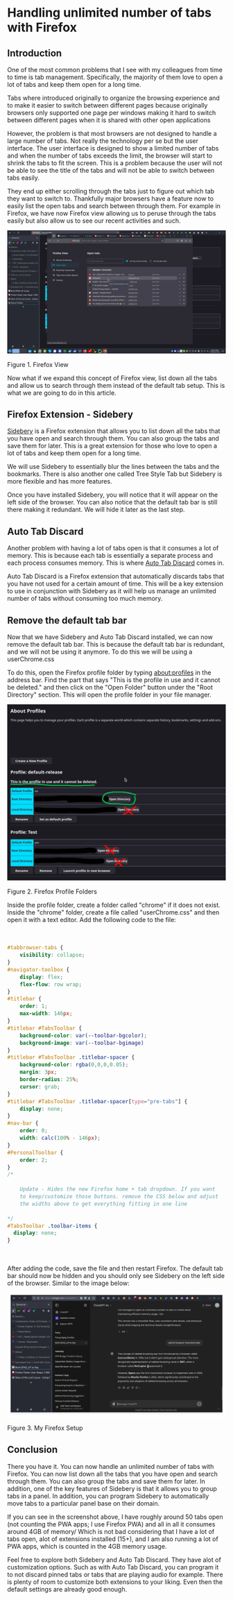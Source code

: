 # Handling unlimited number of tabs with Firefox

## Introduction


 One of the most common problems that I see with my colleagues from time to time is tab management.
 Specifically, the majority of them love to open a lot of tabs and keep them open for a long time.
 


 Tabs where introduced originally to organize the browsing experience and to make it easier to switch
 between different pages because originally browsers only supported one page per windows making it hard
 to switch between different pages when it is shared with other open applications
 


 However, the problem is that most browsers are not designed to handle a large number of tabs. Not really
 the technology per se but the user interface. The user interface is designed to show a limited number of
 tabs and when the number of tabs exceeds the limit, the browser will start to shrink the tabs to fit the
 screen. This is a problem because the user will not be able to see the title of the tabs and will not be
 able to switch between tabs easily.
 


 They end up either scrolling through the tabs just to figure out which tab they want to switch to. Thankfully
 major browsers have a feature now to easily list the open tabs and search between through them. For example in
 Firefox, we have now Firefox view allowing us to peruse through the tabs easily but also allow us to see
 our recent activities and such.
 


[![](images/ff-tab-picker.png)](images/ff-tab-picker.png)


Figure 1\. Firefox View
 



 Now what if we expand this concept of Firefox view, list down all the tabs and allow us to search through them instead
 of the default tab setup. This is what we are going to do in this article.
 

## Firefox Extension \- Sidebery


[Sidebery](https://addons.mozilla.org/en-US/firefox/addon/sidebery/) is a Firefox extension that
 allows you to list down all the tabs that you have open and search through them. You can also group the tabs
 and save them for later. This is a great extension for those who love to open a lot of tabs and keep them
 open for a long time.
 


 We will use Sidebery to essentially blur the lines between the tabs and the bookmarks. There is also another
 one called Tree Style Tab but Sidebery is more flexible and has more features.
 


 Once you have installed Sidebery, you will notice that it will appear on the left side of the browser. You can also
 notice that the default tab bar is still there making it redundant. We will hide it later as the last step.
 

## Auto Tab Discard


 Another problem with having a lot of tabs open is that it consumes a lot of memory. This is because each tab
 is essentially a separate process and each process consumes memory.
 This is where [Auto Tab Discard](https://addons.mozilla.org/en-US/firefox/addon/auto-tab-discard/) comes in.
 


 Auto Tab Discard is a Firefox extension that automatically discards tabs that you have not used for a certain
 amount of time. This will be a key extension to use in conjunction with Sidebery as it will help us manage an unlimited
 number of tabs without consuming too much memory.
 

## Remove the default tab bar


 Now that we have Sidebery and Auto Tab Discard installed, we can now remove the default tab bar. This is because
 the default tab bar is redundant, and we will not be using it anymore. To do this we will be using a userChrome.css
 


 To do this, open the Firefox profile folder by typing <about:profiles> in the address bar.
 Find the part that says "This is the profile in use and it cannot be deleted." and then click on the
 "Open Folder" button under the "Root Directory" section. This will open the profile folder in your file manager.
 


[![](images/ff-about-profiles.png)](images/ff-about-profiles.png)


Figure 2\. Firefox Profile Folders



 Inside the profile folder, create a folder called "chrome" if it does not exist. Inside the "chrome" folder, create a file
 called "userChrome.css" and then open it with a text editor. Add the following code to the file:
 


```css

				
#tabbrowser-tabs {
	visibility: collapse;
}
#navigator-toolbox {
	display: flex;
	flex-flow: row wrap;
}
#titlebar {
	order: 1;
	max-width: 146px;
}
#titlebar #TabsToolbar {
	background-color: var(--toolbar-bgcolor);
	background-image: var(--toolbar-bgimage)
}
#titlebar #TabsToolbar .titlebar-spacer {
	background-color: rgba(0,0,0,0.05);
	margin: 3px;
	border-radius: 25%;
	cursor: grab;
}
#titlebar #TabsToolbar .titlebar-spacer[type="pre-tabs"] {
	display: none;
}
#nav-bar {
	order: 0;
	width: calc(100% - 146px);
}
#PersonalToolbar {
	order: 2;
}
/*

	Update - Hides the new Firefox home + tab dropdown. If you want
	to keep/customize those buttons. remove the CSS below and adjust
	the widths above to get everything fitting in one line

*/
#TabsToolbar .toolbar-items {
  display: none;
}
				
			
```

 After adding the code, save the file and then restart Firefox. The default tab bar should now be hidden and you should
 only see Sidebery on the left side of the browser. Similar to the image below:
 


[![](images/ff-unlimited.png)](images/ff-unlimited.png)


Figure 3\. My Firefox Setup


## Conclusion


 There you have it. You can now handle an unlimited number of tabs with Firefox. You can now list down all the tabs
 that you have open and search through them. You can also group the tabs and save them for later. In addition, one
 of the key features of Sidebery is that it allows you to group tabs in a panel. In addition, you can program Sidebery
 to automatically move tabs to a particular panel base on their domain.
 


 If you can see in the screenshot above, I have roughly around 50 tabs open (not counting the PWA apps; I use Firefox PWA)
 and all in all it consumes around 4GB of memory/ Which is not bad considering that I have a lot of tabs open, alot of
 extensions installed (15\+), and I am also running a lot of PWA apps, which is counted in the 4GB memory usage.
 


 Feel free to explore both Sidebery and Auto Tab Discard. They have alot of customization options. Such as with Auto Tab Discard,
 you can program it to not discard pinned tabs or tabs that are playing audio for example. There is plenty of room to customize
 both extensions to your liking. Even then the default settings are already good enough.
 


